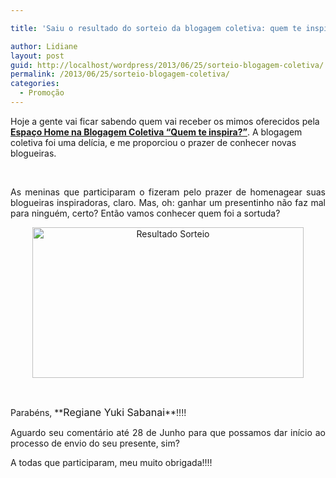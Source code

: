 ```yaml
---

title: 'Saiu o resultado do sorteio da blogagem coletiva: quem te inspira?'

author: Lidiane
layout: post
guid: http://localhost/wordpress/2013/06/25/sorteio-blogagem-coletiva/
permalink: /2013/06/25/sorteio-blogagem-coletiva/
categories:
  - Promoção
---
```

Hoje a gente vai ficar sabendo quem vai receber os mimos oferecidos pela [**Espaço Home na Blogagem Coletiva “Quem te inspira?”**](http://www.trololodemulher.com.br/2013/06/14/blogagem-coletiva/). A blogagem coletiva foi uma delícia, e me proporciou o prazer de conhecer novas blogueiras.

&nbsp;

<p align="justify">
  As meninas que participaram o fizeram pelo prazer de homenagear suas blogueiras inspiradoras, claro. Mas, oh: ganhar um presentinho não faz mal para ninguém, certo? Então vamos conhecer quem foi a sortuda?
</p>

<!--more-->

<p align="center">
  <a href="http://www.trololodemulher.com.br/blog/wp-content/uploads/2013/06/Resultado-Sorteio.png"><img class="alignnone size-full wp-image-9567" alt="Resultado Sorteio" src="http://www.trololodemulher.com.br/blog/wp-content/uploads/2013/06/Resultado-Sorteio.png" width="434" height="241" /></a>
</p>

&nbsp;

<p align="justify">
  Parabéns, **<span style="font-size: medium;">Regiane Yuki Sabanai</span>**!!!!
</p>

<p align="justify">
  Aguardo seu comentário até 28 de Junho para que possamos dar início ao processo de envio do seu presente, sim?
</p>

<p align="justify">
  A todas que participaram, meu muito obrigada!!!!
</p>
